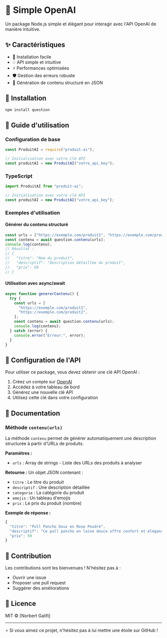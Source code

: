 # 🤖 Simple OpenAI

Un package Node.js simple et élégant pour interagir avec l'API OpenAI de manière intuitive.

## ✨ Caractéristiques

- 🚀 Installation facile
- 💡 API simple et intuitive
- ⚡ Performances optimisées
- 🛡️ Gestion des erreurs robuste
- 📝 Génération de contenu structuré en JSON

## 🔧 Installation

```bash
npm install question
```

## 📖 Guide d'utilisation

### Configuration de base

```javascript
const ProduitAI = require("produit-ai");

// Initialisation avec votre clé API
const produitAI = new ProduitAI("votre_api_key");
```

### TypeScript

```typescript
import ProduitAI from "produit-ai";

// Initialisation avec votre clé API
const produitAI = new ProduitAI("votre_api_key");
```

### Exemples d'utilisation

#### Générer du contenu structuré

```javascript
const urls = ["https://exemple.com/produit1", "https://exemple.com/produit2"];
const contenu = await question.contenu(urls);
console.log(contenu);
// Résultat :
// {
//   "titre": "Nom du produit",
//   "descriptif": "Description détaillée du produit",
//   "prix": 59
// }
```

#### Utilisation avec async/await

```javascript
async function genererContenu() {
  try {
    const urls = [
      "https://exemple.com/produit1",
      "https://exemple.com/produit2",
    ];
    const contenu = await question.contenu(urls);
    console.log(contenu);
  } catch (error) {
    console.error("Erreur:", error);
  }
}
```

## 🔐 Configuration de l'API

Pour utiliser ce package, vous devez obtenir une clé API OpenAI :

1. Créez un compte sur [OpenAI](https://openai.com)
2. Accédez à votre tableau de bord
3. Générez une nouvelle clé API
4. Utilisez cette clé dans votre configuration

## 📝 Documentation

### Méthode `contenu(urls)`

La méthode `contenu` permet de générer automatiquement une description structurée à partir d'URLs de produits.

**Paramètres :**

- `urls` : Array de strings - Liste des URLs des produits à analyser

**Retourne :**
Un objet JSON contenant :

- `titre` : Le titre du produit
- `descriptif` : Une description détaillée
- `categorie` : La catégorie du produit
- `emojis` : Un tableau d'emojis
- `prix` : Le prix du produit (nombre)

**Exemple de réponse :**

```javascript
{
  "titre": "Pull Poncho Doux en Rose Poudré",
  "descriptif": "Ce pull poncho en laine douce offre confort et élégance...",
  "prix": 59
}
```

## 🤝 Contribution

Les contributions sont les bienvenues ! N'hésitez pas à :

- Ouvrir une issue
- Proposer une pull request
- Suggérer des améliorations

## 📄 Licence

MIT © [Norbert Galifi]

---

⭐ Si vous aimez ce projet, n'hésitez pas à lui mettre une étoile sur GitHub !
